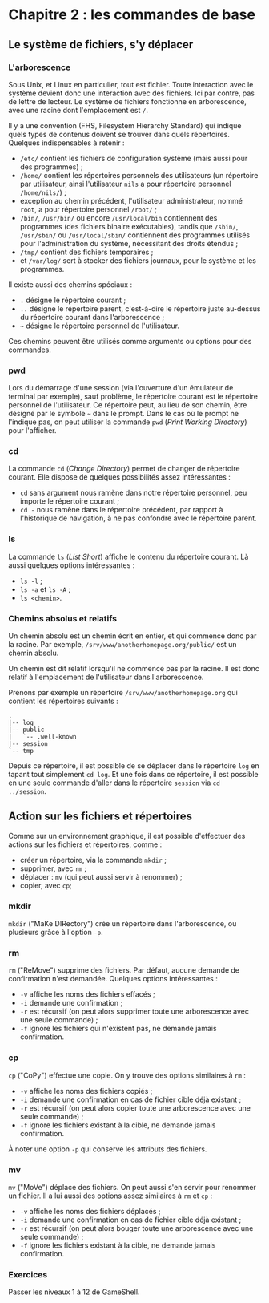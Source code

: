 # Chapitre 2 : les commandes de base

## Le système de fichiers, s'y déplacer

### L'arborescence

Sous Unix, et Linux en particulier, tout est fichier. Toute interaction avec le
système devient donc une interaction avec des fichiers. Ici par contre, pas de
lettre de lecteur. Le système de fichiers fonctionne en arborescence, avec une
racine dont l'emplacement est `/`.

Il y a une convention (FHS, Filesystem Hierarchy Standard) qui indique quels
types de contenus doivent se trouver dans quels répertoires. Quelques
indispensables à retenir :

- `/etc/` contient les fichiers de configuration système (mais aussi pour des
  programmes) ;
- `/home/` contient les répertoires personnels des utilisateurs (un répertoire
  par utilisateur, ainsi l'utilisateur `nils` a pour répertoire personnel
  `/home/nils/`) ;
- exception au chemin précédent, l'utilisateur administrateur, nommé `root`, a
  pour répertoire personnel `/root/` ;
- `/bin/`, `/usr/bin/` ou encore `/usr/local/bin` contiennent des programmes
  (des fichiers binaire exécutables), tandis que `/sbin/`, `/usr/sbin/` ou
  `/usr/local/sbin/` contiennent des programmes utilisés pour l'administration
  du système, nécessitant des droits étendus ;
- `/tmp/` contient des fichiers temporaires ;
- et `/var/log/` sert à stocker des fichiers journaux, pour le système et les
  programmes.

Il existe aussi des chemins spéciaux :
- `.` désigne le répertoire courant ;
- `..` désigne le répertoire parent, c'est-à-dire le répertoire juste au-dessus
  du répertoire courant dans l'arborescence ;
- `~` désigne le répertoire personnel de l'utilisateur.

Ces chemins peuvent être utilisés comme arguments ou options pour des
commandes.



### pwd

Lors du démarrage d'une session (via l'ouverture d'un émulateur de terminal par
exemple), sauf problème, le répertoire courant est le répertoire personnel de
l'utilisateur. Ce répertoire peut, au lieu de son chemin, être désigné par le
symbole `~` dans le prompt. Dans le cas où le prompt ne l'indique pas, on peut
utiliser la commande `pwd` (_Print Working Directory_) pour l'afficher.

### cd

La commande `cd` (_Change Directory_) permet de changer de répertoire courant.
Elle dispose de quelques possibilités assez intéressantes :

- `cd` sans argument nous ramène dans notre répertoire personnel, peu importe
  le répertoire courant ;
- `cd -` nous ramène dans le répertoire précédent, par rapport à l'historique
  de navigation, à ne pas confondre avec le répertoire parent.

### ls

La commande `ls` (_List Short_) affiche le contenu du répertoire courant. Là
aussi quelques options intéressantes :

- `ls -l` ;
- `ls -a` et `ls -A` ;
- `ls <chemin>`.

### Chemins absolus et relatifs

Un chemin absolu est un chemin écrit en entier, et qui commence donc par la
racine. Par exemple, `/srv/www/anotherhomepage.org/public/` est un chemin absolu.

Un chemin est dit relatif lorsqu'il ne commence pas par la racine. Il est donc
relatif à l'emplacement de l'utilisateur dans l'arborescence. 

Prenons par exemple un répertoire `/srv/www/anotherhomepage.org` qui contient
les répertoires suivants :

```
.
|-- log
|-- public
|   `-- .well-known
|-- session
`-- tmp
```

Depuis ce répertoire, il est possible de se déplacer dans le répertoire `log`
en tapant tout simplement `cd log`. Et une fois dans ce répertoire, il est
possible en une seule commande d'aller dans le répertoire `session` via `cd
../session`.

## Action sur les fichiers et répertoires

Comme sur un environnement graphique, il est possible d'effectuer des actions
sur les fichiers et répertoires, comme :

- créer un répertoire, via la commande `mkdir` ;
- supprimer, avec `rm` ;
- déplacer : `mv` (qui peut aussi servir à renommer) ;
- copier, avec `cp`;

### mkdir

`mkdir` ("MaKe DIRectory") crée un répertoire dans l'arborescence, ou plusieurs
grâce à l'option `-p`.

### rm

`rm` ("ReMove") supprime des fichiers. Par défaut, aucune demande de confirmation
n'est demandée. Quelques options intéressantes :

- `-v` affiche les noms des fichiers effacés ;
- `-i` demande une confirmation ;
- `-r` est récursif (on peut alors supprimer toute une arborescence avec une
  seule commande) ;
- `-f` ignore les fichiers qui n'existent pas, ne demande jamais confirmation.

### cp

`cp` ("CoPy") effectue une copie. On y trouve des options similaires à `rm` :

- `-v` affiche les noms des fichiers copiés ;
- `-i` demande une confirmation en cas de fichier cible déjà existant ;
- `-r` est récursif (on peut alors copier toute une arborescence avec une
  seule commande) ;
- `-f` ignore les fichiers existant à la cible, ne demande jamais confirmation.

À noter une option `-p` qui conserve les attributs des fichiers.

### mv

`mv` ("MoVe") déplace des fichiers. On peut aussi s'en servir pour renommer un fichier.
Il a lui aussi des options assez similaires à `rm` et `cp` :

- `-v` affiche les noms des fichiers déplacés ;
- `-i` demande une confirmation en cas de fichier cible déjà existant ;
- `-r` est récursif (on peut alors bouger toute une arborescence avec une
  seule commande) ;
- `-f` ignore les fichiers existant à la cible, ne demande jamais confirmation.

### Exercices

Passer les niveaux 1 à 12 de GameShell.
